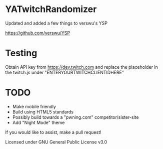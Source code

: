 # YATwitchRandomizer
Updated and added a few things to verswu's YSP

https://github.com/verswu/YSP


# Testing

Obtain API key from https://dev.twitch.com and replace the placeholder in the twitch.js under "ENTERYOURTWITCHCLIENTIDHERE"



# TODO
 - Make mobile friendly
 - Build using HTML5 standards
 - Possibly build towards a "pwning.com" competitor/sister-site
 - Add "Night Mode" theme
 
If you would like to assist, make a pull request!


Licensed under GNU General Public License v3.0
